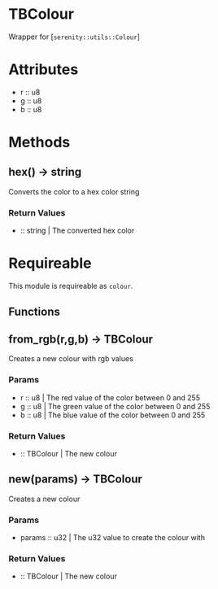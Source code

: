 # TBColour

 Wrapper for [`serenity::utils::Colour`]
# Attributes
- r :: u8
- g :: u8
- b :: u8
# Methods

## hex() -> string

Converts the color to a hex color string



### Return Values
- :: string | The converted hex color

# Requireable

This module is requireable as `colour`.

## Functions

## from_rgb(r,g,b) -> TBColour

Creates a new colour with rgb values

### Params
- r :: u8 | The red value of the color between 0 and 255
- g :: u8 | The green value of the color between 0 and 255
- b :: u8 | The blue value of the color between 0 and 255


### Return Values
- :: TBColour | The new colour

## new(params) -> TBColour

Creates a new colour

### Params
- params :: u32 | The u32 value to create the colour with


### Return Values
- :: TBColour | The new colour


